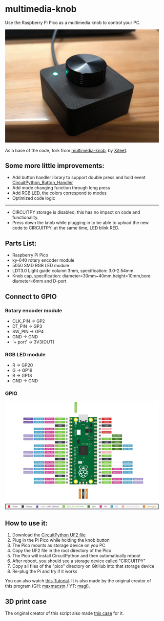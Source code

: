 # multimedia-knob
Use the Raspberry Pi Pico as a multimedia knob to control your PC.

![knob3.0.png](https://raw.githubusercontent.com/luckkyboy/multimedia-knob/refs/heads/main/pictures/knob3.0.png)

As a base of the code, fork from [multimedia-knob](https://github.com/Xitee1/multimedia-knob/tree/main), by [Xitee1](https://github.com/Xitee1).

## Some more little improvements:
- Add button handler library to support double press and hold event [CircuitPython_Button_Handler](https://github.com/EGJ-Moorington/CircuitPython_Button_Handler)
- Add mode changing function through long press
- Add RGB LED, the colors correspond to modes
- Optimized code logic
- --
- CIRCUITPY storage is disabled, this has no impact on code and functionality.
- Press down the knob while plugging in to be able to upload the new code to CIRCUITPY. at the same time, LED blink RED.

## Parts List:
- Raspberry Pi Pico
- ky-040 rotary encoder module
- 5050 SMD RGB LED module
- LDT3.0 Light guide column 3mm, specification: 3.0-2.54mm
- Knob cap, specification: diameter=30mm~40mm,height=10mm,bore diameter=6mm and D-port

## Connect to GPIO
### Rotary encoder module
- CLK_PIN -> GP2
- DT_PIN -> GP3
- SW_PIN -> GP4
- GND -> GND
- '+ port' -> 3V3(OUT)
### RGB LED module
- R -> GP20
- G -> GP19
- B -> GP18
- GND -> GND
### GPIO
![gpio.jpeg](https://raw.githubusercontent.com/luckkyboy/multimedia-knob/refs/heads/main/pictures/gpio.jpeg)

## How to use it:
1. Download the [CircuitPython UF2 file](https://circuitpython.org/board/raspberry_pi_pico/)
2. Plug in the Pi Pico while holding the knob button
3. The Pico mounts as storage device on you PC
4. Copy the UF2 file in the root directory of the Pico
5. The Pico will install CircuitPython and then automatically reboot
6. After reboot, you should see a storage device called "CIRCUITPY"
7. Copy all files of the "pico" directory on GitHub into that storage device
8. Re-plug the Pi and try if it works

You can also watch [this Tutorial](https://www.youtube.com/watch?v=M6K8vwzZrYs). It is also made by the original creator of this program (GH: [maxmacstn](https://gist.github.com/maxmacstn) / YT: [magi](https://www.youtube.com/@magichannel)).

## 3D print case
The original creator of this script also made [this case](https://www.thingiverse.com/thing:4799088) for it.
